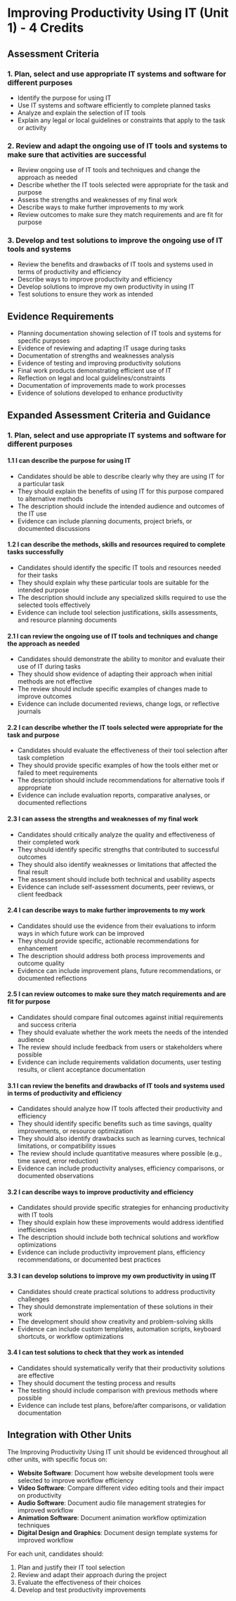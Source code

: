 # Improving Productivity Using IT (Unit 1) - 4 Credits

## Assessment Criteria

### 1. Plan, select and use appropriate IT systems and software for different purposes
- Identify the purpose for using IT
- Use IT systems and software efficiently to complete planned tasks
- Analyze and explain the selection of IT tools
- Explain any legal or local guidelines or constraints that apply to the task or activity

### 2. Review and adapt the ongoing use of IT tools and systems to make sure that activities are successful
- Review ongoing use of IT tools and techniques and change the approach as needed
- Describe whether the IT tools selected were appropriate for the task and purpose
- Assess the strengths and weaknesses of my final work
- Describe ways to make further improvements to my work
- Review outcomes to make sure they match requirements and are fit for purpose

### 3. Develop and test solutions to improve the ongoing use of IT tools and systems
- Review the benefits and drawbacks of IT tools and systems used in terms of productivity and efficiency
- Describe ways to improve productivity and efficiency
- Develop solutions to improve my own productivity in using IT
- Test solutions to ensure they work as intended

## Evidence Requirements

- Planning documentation showing selection of IT tools and systems for specific purposes
- Evidence of reviewing and adapting IT usage during tasks
- Documentation of strengths and weaknesses analysis
- Evidence of testing and improving productivity solutions
- Final work products demonstrating efficient use of IT
- Reflection on legal and local guidelines/constraints
- Documentation of improvements made to work processes
- Evidence of solutions developed to enhance productivity

## Expanded Assessment Criteria and Guidance

### 1. Plan, select and use appropriate IT systems and software for different purposes

#### 1.1 I can describe the purpose for using IT
- Candidates should be able to describe clearly why they are using IT for a particular task
- They should explain the benefits of using IT for this purpose compared to alternative methods
- The description should include the intended audience and outcomes of the IT use
- Evidence can include planning documents, project briefs, or documented discussions

#### 1.2 I can describe the methods, skills and resources required to complete tasks successfully
- Candidates should identify the specific IT tools and resources needed for their tasks
- They should explain why these particular tools are suitable for the intended purpose
- The description should include any specialized skills required to use the selected tools effectively
- Evidence can include tool selection justifications, skills assessments, and resource planning documents

#### 2.1 I can review the ongoing use of IT tools and techniques and change the approach as needed
- Candidates should demonstrate the ability to monitor and evaluate their use of IT during tasks
- They should show evidence of adapting their approach when initial methods are not effective
- The review should include specific examples of changes made to improve outcomes
- Evidence can include documented reviews, change logs, or reflective journals

#### 2.2 I can describe whether the IT tools selected were appropriate for the task and purpose
- Candidates should evaluate the effectiveness of their tool selection after task completion
- They should provide specific examples of how the tools either met or failed to meet requirements
- The description should include recommendations for alternative tools if appropriate
- Evidence can include evaluation reports, comparative analyses, or documented reflections

#### 2.3 I can assess the strengths and weaknesses of my final work
- Candidates should critically analyze the quality and effectiveness of their completed work
- They should identify specific strengths that contributed to successful outcomes
- They should also identify weaknesses or limitations that affected the final result
- The assessment should include both technical and usability aspects
- Evidence can include self-assessment documents, peer reviews, or client feedback

#### 2.4 I can describe ways to make further improvements to my work
- Candidates should use the evidence from their evaluations to inform ways in which future work can be improved
- They should provide specific, actionable recommendations for enhancement
- The description should address both process improvements and outcome quality
- Evidence can include improvement plans, future recommendations, or documented reflections

#### 2.5 I can review outcomes to make sure they match requirements and are fit for purpose
- Candidates should compare final outcomes against initial requirements and success criteria
- They should evaluate whether the work meets the needs of the intended audience
- The review should include feedback from users or stakeholders where possible
- Evidence can include requirements validation documents, user testing results, or client acceptance documentation

#### 3.1 I can review the benefits and drawbacks of IT tools and systems used in terms of productivity and efficiency
- Candidates should analyze how IT tools affected their productivity and efficiency
- They should identify specific benefits such as time savings, quality improvements, or resource optimization
- They should also identify drawbacks such as learning curves, technical limitations, or compatibility issues
- The review should include quantitative measures where possible (e.g., time saved, error reduction)
- Evidence can include productivity analyses, efficiency comparisons, or documented observations

#### 3.2 I can describe ways to improve productivity and efficiency
- Candidates should provide specific strategies for enhancing productivity with IT tools
- They should explain how these improvements would address identified inefficiencies
- The description should include both technical solutions and workflow optimizations
- Evidence can include productivity improvement plans, efficiency recommendations, or documented best practices

#### 3.3 I can develop solutions to improve my own productivity in using IT
- Candidates should create practical solutions to address productivity challenges
- They should demonstrate implementation of these solutions in their work
- The development should show creativity and problem-solving skills
- Evidence can include custom templates, automation scripts, keyboard shortcuts, or workflow optimizations

#### 3.4 I can test solutions to check that they work as intended
- Candidates should systematically verify that their productivity solutions are effective
- They should document the testing process and results
- The testing should include comparison with previous methods where possible
- Evidence can include test plans, before/after comparisons, or validation documentation

## Integration with Other Units

The Improving Productivity Using IT unit should be evidenced throughout all other units, with specific focus on:

- **Website Software**: Document how website development tools were selected to improve workflow efficiency
- **Video Software**: Compare different video editing tools and their impact on productivity
- **Audio Software**: Document audio file management strategies for improved workflow
- **Animation Software**: Document animation workflow optimization techniques
- **Digital Design and Graphics**: Document design template systems for improved workflow

For each unit, candidates should:
1. Plan and justify their IT tool selection
2. Review and adapt their approach during the project
3. Evaluate the effectiveness of their choices
4. Develop and test productivity improvements
